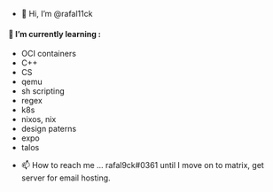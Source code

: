- 👋 Hi, I’m @rafal11ck
#### 🌱 I’m currently learning :
+ OCI containers
+ C++
+ CS
+ qemu
+ sh scripting
+ regex
+ k8s
+ nixos, nix
+ design paterns
+ expo
+ talos



- 📫 How to reach me ... rafal9ck#0361 until I move on to matrix, get server for email hosting.

<!---
rafal11ck/rafal11ck is a ✨ special ✨ repository because its `README.md` (this file) appears on your GitHub profile.
You can click the Preview link to take a look at your changes.
--->
